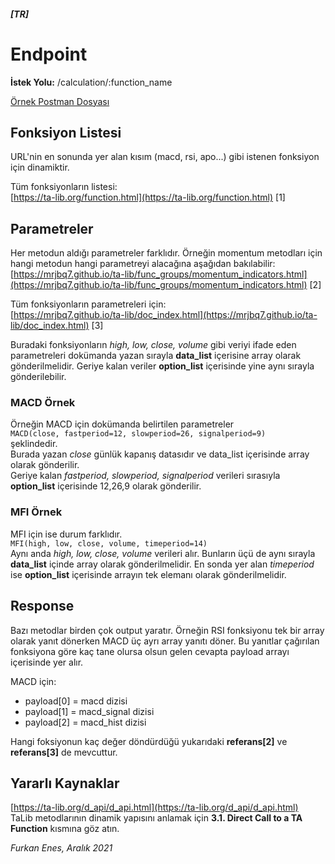 ##### \[TR\]

# Endpoint

**İstek Yolu:** /calculation/:function_name

[Örnek Postman Dosyası](talib_ruby.postman_collection.json)

## Fonksiyon Listesi

URL'nin en sonunda yer alan kısım (macd, rsi, apo...) gibi istenen fonksiyon için dinamiktir.

Tüm fonksiyonların listesi:  
[https://ta-lib.org/function.html](https://ta-lib.org/function.html) \[1\]

## Parametreler

Her metodun aldığı parametreler farklıdır. Örneğin momentum metodları için hangi metodun hangi parametreyi alacağına aşağıdan bakılabilir:  
[https://mrjbq7.github.io/ta-lib/func_groups/momentum_indicators.html](https://mrjbq7.github.io/ta-lib/func_groups/momentum_indicators.html) \[2\]

Tüm fonksiyonların parametreleri için:  
[https://mrjbq7.github.io/ta-lib/doc_index.html](https://mrjbq7.github.io/ta-lib/doc_index.html) \[3\]

Buradaki fonksiyonların *high, low, close, volume* gibi veriyi ifade eden parametreleri dokümanda yazan sırayla **data_list** içerisine array olarak gönderilmelidir. Geriye kalan veriler **option_list** içerisinde yine aynı sırayla gönderilebilir.

### MACD Örnek

Örneğin MACD için dokümanda belirtilen parametreler  
`MACD(close, fastperiod=12, slowperiod=26, signalperiod=9)`  
şeklindedir.  
Burada yazan *close* günlük kapanış datasıdır ve data_list içerisinde array olarak gönderilir.  
Geriye kalan *fastperiod, slowperiod, signalperiod* verileri sırasıyla **option_list** içerisinde 12,26,9 olarak gönderilir.

### MFI Örnek

MFI için ise durum farklıdır.  
`MFI(high, low, close, volume, timeperiod=14)`  
Aynı anda *high, low, close, volume* verileri alır. Bunların üçü de aynı sırayla **data_list** içinde array olarak gönderilmelidir. En sonda yer alan *timeperiod* ise **option_list** içerisinde arrayın tek elemanı olarak gönderilmelidir.

## Response

Bazı metodlar birden çok output yaratır. Örneğin RSI fonksiyonu tek bir array olarak yanıt dönerken MACD üç ayrı array yanıtı döner. Bu yanıtlar çağırılan fonksiyona göre kaç tane olursa olsun gelen cevapta payload arrayı içerisinde yer alır.

MACD için:

*   payload\[0\] = macd dizisi
*   payload\[1\] = macd_signal dizisi
*   payload\[2\] = macd_hist dizisi
    

Hangi foksiyonun kaç değer döndürdüğü yukarıdaki **referans\[2\]** ve **referans\[3\]** de mevcuttur.

## Yararlı Kaynaklar

[https://ta-lib.org/d_api/d_api.html](https://ta-lib.org/d_api/d_api.html)  
TaLib metodlarının dinamik yapısını anlamak için **3.1. Direct Call to a TA Function** kısmına göz atın.

*Furkan Enes, Aralık 2021*